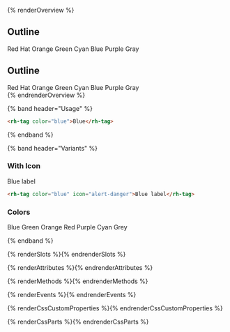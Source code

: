 {% renderOverview %}
  <section>
    <h2>Outline</h2>
    <rh-tag color="red">
      <span>Red <span class="visually-hidden-class">Hat</span></span></rh-tag>
    <rh-tag color="orange">Orange</rh-tag>
    <rh-tag color="green">Green</rh-tag>
    <rh-tag color="cyan">Cyan</rh-tag>
    <rh-tag color="blue">Blue</rh-tag>
    <rh-tag color="purple">Purple</rh-tag>
    <rh-tag>Gray</rh-tag>
  </section>
  <section>
    <h2>Outline</h2>
    <rh-tag variant="outline" color="red">
      <span>Red <span class="visually-hidden-class">Hat</span></span></rh-tag>
    <rh-tag variant="outline" color="orange">Orange</rh-tag>
    <rh-tag variant="outline" color="green">Green</rh-tag>
    <rh-tag variant="outline" color="cyan">Cyan</rh-tag>
    <rh-tag variant="outline" color="blue">Blue</rh-tag>
    <rh-tag variant="outline" color="purple">Purple</rh-tag>
    <rh-tag variant="outline">Gray</rh-tag>
  </section>
{% endrenderOverview %}

{% band header="Usage" %}
```html
<rh-tag color="blue">Blue</rh-tag>
```
{% endband %}

{% band header="Variants" %}
### With Icon
<rh-tag color="blue" icon="alert-danger">Blue label</rh-tag>

```html
<rh-tag color="blue" icon="alert-danger">Blue label</rh-tag>
```

### Colors
<rh-tag color="blue">Blue</rh-tag>
<rh-tag color="green">Green</rh-tag>
<rh-tag color="orange">Orange</rh-tag>
<rh-tag color="red">Red</rh-tag>
<rh-tag color="purple">Purple</rh-tag>
<rh-tag color="cyan">Cyan</rh-tag>
<rh-tag>Grey</rh-tag>

{% endband %}

{% renderSlots %}{% endrenderSlots %}

{% renderAttributes %}{% endrenderAttributes %}

{% renderMethods %}{% endrenderMethods %}

{% renderEvents %}{% endrenderEvents %}

{% renderCssCustomProperties %}{% endrenderCssCustomProperties %}

{% renderCssParts %}{% endrenderCssParts %}